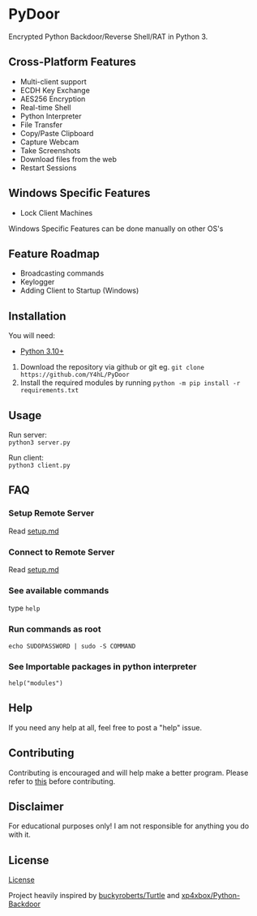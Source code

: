 # PyDoor  
  
Encrypted Python Backdoor/Reverse Shell/RAT in Python 3.  
  
## Cross-Platform Features  
  
* Multi-client support  
* ECDH Key Exchange  
* AES256 Encryption  
* Real-time Shell  
* Python Interpreter  
* File Transfer  
* Copy/Paste Clipboard  
* Capture Webcam  
* Take Screenshots  
* Download files from the web  
* Restart Sessions  
  
## Windows Specific Features  
  
* Lock Client Machines  
  
Windows Specific Features can be done manually on other OS's  
  
## Feature Roadmap  
  
* Broadcasting commands  
* Keylogger  
* Adding Client to Startup (Windows)  
  
## Installation  
  
You will need:  
  
* [Python 3.10+](https://www.python.org/downloads)  
  
1. Download the repository via github or git eg. `git clone https://github.com/Y4hL/PyDoor`  
2. Install the required modules by running `python -m pip install -r requirements.txt`  
  
## Usage  
  
Run server:  
`python3 server.py`  
  
Run client:  
`python3 client.py`  
  
## FAQ  
  
### Setup Remote Server  
  
Read [setup.md](https://github.com/Y4hL/PyDoor/blob/master/setup.md#server-setup)  
  
### Connect to Remote Server  
  
Read [setup.md](https://github.com/Y4hL/PyDoor/blob/master/setup.md#client-setup)  
  
### See available commands  
  
type `help`  
  
### Run commands as root  
  
`echo SUDOPASSWORD | sudo -S COMMAND`  
  
### See Importable packages in python interpreter  
  
`help("modules")`  
  
## Help  
  
If you need any help at all, feel free to post a "help" issue.  
  
## Contributing  
  
Contributing is encouraged and will help make a better program. Please refer to [this](https://gist.github.com/MarcDiethelm/7303312) before contributing.  
  
## Disclaimer  
  
For educational purposes only! I am not responsible for anything you do with it.  
  
## License  
  
[License](https://github.com/Y4hL/PyDoor/blob/master/LICENSE)  
  
Project heavily inspired by [buckyroberts/Turtle](https://github.com/buckyroberts/Turtle) and [xp4xbox/Python-Backdoor](https://github.com/xp4xbox/Python-Backdoor)  
